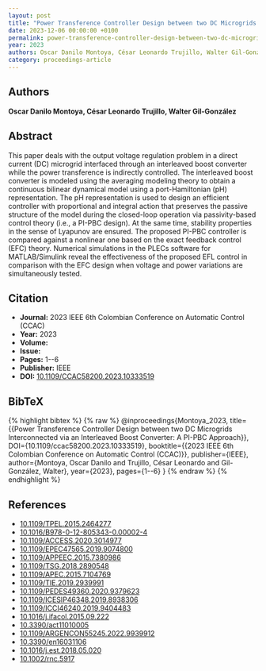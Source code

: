 ```yaml
---
layout: post
title: "Power Transference Controller Design between two DC Microgrids Interconnected via an Interleaved Boost Converter: A PI-PBC Approach"
date: 2023-12-06 00:00:00 +0100
permalink: power-transference-controller-design-between-two-dc-microgrids-interconnected-via-an-interleaved-boost-converter-a-pi-pbc-approach
year: 2023
authors: Oscar Danilo Montoya, César Leonardo Trujillo, Walter Gil-González
category: proceedings-article
---
```

 
## Authors
**Oscar Danilo Montoya, César Leonardo Trujillo, Walter Gil-González**
 
## Abstract
This paper deals with the output voltage regulation problem in a direct current (DC) microgrid interfaced through an interleaved boost converter while the power transference is indirectly controlled. The interleaved boost converter is modeled using the averaging modeling theory to obtain a continuous bilinear dynamical model using a port-Hamiltonian (pH) representation. The pH representation is used to design an efficient controller with proportional and integral action that preserves the passive structure of the model during the closed-loop operation via passivity-based control theory (i.e., a PI-PBC design). At the same time, stability properties in the sense of Lyapunov are ensured. The proposed PI-PBC controller is compared against a nonlinear one based on the exact feedback control (EFC) theory. Numerical simulations in the PLECs software for MATLAB/Simulink reveal the effectiveness of the proposed EFL control in comparison with the EFC design when voltage and power variations are simultaneously tested.
 
## Citation
- **Journal:** 2023 IEEE 6th Colombian Conference on Automatic Control (CCAC)
- **Year:** 2023
- **Volume:** 
- **Issue:** 
- **Pages:** 1--6
- **Publisher:** IEEE
- **DOI:** [10.1109/CCAC58200.2023.10333519](https://doi.org/10.1109/CCAC58200.2023.10333519)
 
## BibTeX
{% highlight bibtex %}
{% raw %}
@inproceedings{Montoya_2023,
  title={{Power Transference Controller Design between two DC Microgrids Interconnected via an Interleaved Boost Converter: A PI-PBC Approach}},
  DOI={10.1109/ccac58200.2023.10333519},
  booktitle={{2023 IEEE 6th Colombian Conference on Automatic Control (CCAC)}},
  publisher={IEEE},
  author={Montoya, Oscar Danilo and Trujillo, César Leonardo and Gil-González, Walter},
  year={2023},
  pages={1--6}
}
{% endraw %}
{% endhighlight %}
 
## References
- [10.1109/TPEL.2015.2464277](https://doi.org/10.1109/TPEL.2015.2464277)
- [10.1016/B978-0-12-805343-0.00002-4](https://doi.org/10.1016/B978-0-12-805343-0.00002-4)
- [10.1109/ACCESS.2020.3014977](https://doi.org/10.1109/ACCESS.2020.3014977)
- [10.1109/EPEC47565.2019.9074800](https://doi.org/10.1109/EPEC47565.2019.9074800)
- [10.1109/APPEEC.2015.7380986](https://doi.org/10.1109/APPEEC.2015.7380986)
- [10.1109/TSG.2018.2890548](https://doi.org/10.1109/TSG.2018.2890548)
- [10.1109/APEC.2015.7104769](https://doi.org/10.1109/APEC.2015.7104769)
- [10.1109/TIE.2019.2939991](https://doi.org/10.1109/TIE.2019.2939991)
- [10.1109/PEDES49360.2020.9379623](https://doi.org/10.1109/PEDES49360.2020.9379623)
- [10.1109/ICESIP46348.2019.8938306](https://doi.org/10.1109/ICESIP46348.2019.8938306)
- [10.1109/ICCI46240.2019.9404483](https://doi.org/10.1109/ICCI46240.2019.9404483)
- [10.1016/j.ifacol.2015.09.222](https://doi.org/10.1016/j.ifacol.2015.09.222)
- [10.3390/act11010005](https://doi.org/10.3390/act11010005)
- [10.1109/ARGENCON55245.2022.9939912](https://doi.org/10.1109/ARGENCON55245.2022.9939912)
- [10.3390/en16031106](https://doi.org/10.3390/en16031106)
- [10.1016/j.est.2018.05.020](https://doi.org/10.1016/j.est.2018.05.020)
- [10.1002/rnc.5917](https://doi.org/10.1002/rnc.5917)

